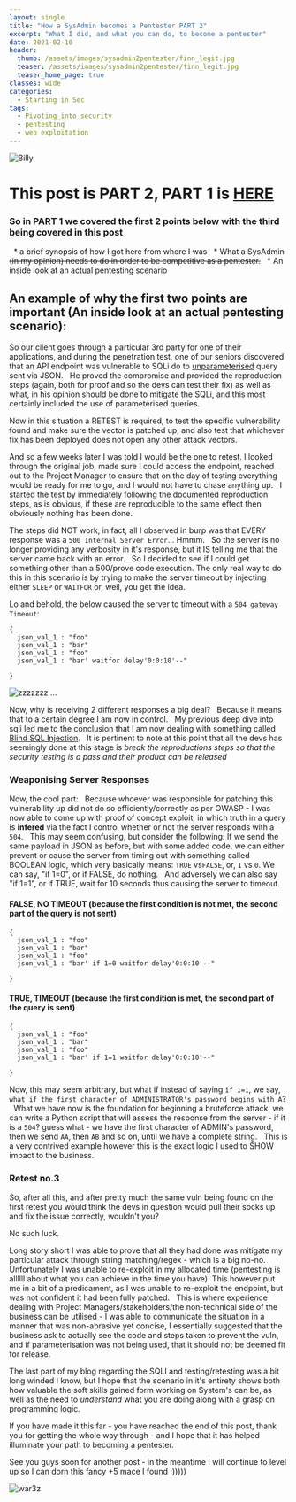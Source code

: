 ```yaml
---
layout: single
title: "How a SysAdmin becomes a Pentester PART 2"
excerpt: "What I did, and what you can do, to become a pentester"
date: 2021-02-10
header:
  thumb: /assets/images/sysadmin2pentester/finn_legit.jpg
  teaser: /assets/images/sysadmin2pentester/finn_legit.jpg
  teaser_home_page: true
classes: wide
categories:
  - Starting in Sec
tags:
  - Pivoting_into_security
  - pentesting
  - web exploitation
---
```


![Billy](/assets/images/sysadmin2pentester/billy_usin_sword.jpg)

# This post is PART 2, PART 1 is [HERE](https://kymb0.github.io/how2_b_a_pentester/)

### So in PART 1 we covered the first 2 points below with the third being covered in this post

  * ~~a brief synopsis of how I got here from where I was~~
  * ~~What a SysAdmin (in my opinion) needs to do in order to be competitive as a pentester.~~
  * An inside look at an actual pentesting scenario 


## An example of why the first two points are important (An inside look at an actual pentesting scenario):

So our client goes through a particular 3rd party for one of their applications, and during the penetration test, one of our seniors discovered that an API endpoint was vulnerable to SQLi do to [unparameterised](https://cheatsheetseries.owasp.org/cheatsheets/Query_Parameterization_Cheat_Sheet.html) query sent via JSON.  
He proved the compromise and provided the reproduction steps (again, both for proof and so the devs can test their fix) as well as what, in his opinion should be done to mitigate the SQLi, and this most certainly included the use of parameterised queries.  

Now in this situation a RETEST is required, to test the specific vulnerability found and make sure the vector is patched up, and also test that whichever fix has been deployed does not open any other attack vectors.  

And so a few weeks later I was told I would be the one to retest. I looked through the original job, made sure I could access the endpoint, reached out to the Project Manager to ensure that on the day of testing everything would be ready for me to go, and I would not have to chase anything up.  
I started the test by immediately following the documented reproduction steps, as is obvious, if these are reproducible to the same effect then obviously nothing has been done.  

The steps did NOT work, in fact, all I observed in burp was that EVERY response was a `500 Internal Server Error`... Hmmm.  
So the server is no longer providing any verbosity in it's response, but it IS telling me that the server came back with an error.  
So I decided to see if I could get something other than a 500/prove code execution. The only real way to do this in this scenario is by trying to make the server timeout by injecting either `SLEEP` or `WAITFOR` or, well, you get the idea.  

Lo and behold, the below caused the server to timeout with a `504 gateway Timeout`: 
```
{
  json_val_1 : "foo"
  json_val_1 : "bar"
  json_val_1 : "foo"
  json_val_1 : "bar' waitfor delay'0:0:10'--"

}
```
![zzzzzzz....](/assets/images/sysadmin2pentester/wake_up_m8.jpg)  

Now, why is receiving 2 different responses a big deal?  
Because it means that to a certain degree I am now in control.  
My previous deep dive into sqli led me to the conclusion that I am now dealing with something called [Blind SQL Injection](https://owasp.org/www-community/attacks/Blind_SQL_Injection).  
It is pertinent to note at this point that all the devs has seemingly done at this stage is _break the reproductions steps so that the security testing is a pass and their product can be released_

### Weaponising Server Responses
Now, the cool part:  
Because whoever was responsible for patching this vulnerability up did not do so efficiently/correctly as per OWASP - I was now able to come up with proof of concept exploit, in which truth in a query is __infered__ via the fact I control whether or not the server responds with a `504`.  
This may seem confusing, but consider the following:
If we send the same payload in JSON as before, but with some added code, we can either prevent or cause the server from timing out with something called BOOLEAN logic, which very basically means: `TRUE` vs`FALSE`, or, `1` vs `0`.
We can say, "if 1=0", or if FALSE, do nothing.  
And adversely we can also say "if 1=1", or if TRUE, wait for 10 seconds thus causing the server to timeout.

#### FALSE, NO TIMEOUT (because the first condition is not met, the second part of the query is not sent)  
```
{
  json_val_1 : "foo"
  json_val_1 : "bar"
  json_val_1 : "foo"
  json_val_1 : "bar' if 1=0 waitfor delay'0:0:10'--"

}
```
#### TRUE, TIMEOUT (because the first condition is met, the second part of the query is sent)  
```
{
  json_val_1 : "foo"
  json_val_1 : "bar"
  json_val_1 : "foo"
  json_val_1 : "bar' if 1=1 waitfor delay'0:0:10'--"

}
```

Now, this may seem arbitrary, but what if instead of saying `if 1=1`, we say, `what if the first character of ADMINISTRATOR's password begins with A`?  
What we have now is the foundation for beginning a bruteforce attack, we can write a Python script that will assess the response from the server - if it is a `504`? guess what - we have the first character of ADMIN's password, then we send `AA`, then `AB` and so on, until we have a complete string.  
This is a very contrived example however this is the exact logic I used to SHOW impact to the business.  

### Retest no.3

So, after all this, and after pretty much the same vuln being found on the first retest you would think the devs in question would pull their socks up and fix the issue correctly, wouldn't you?

No such luck.  

Long story short I was able to prove that all they had done was mitigate my particular attack through string matching/regex - which is a big no-no.  
Unfortunately I was unable to re-exploit in my allocated time (pentesting is allllll about what you can achieve in the time you have). This however put me in a bit of a predicament, as I was unable to re-exploit the endpoint, but was not confident it had been fully patched.  
This is where experience dealing with Project Managers/stakeholders/the non-technical side of the business can be utilised - I was able to communicate the situation in a manner that was non-abrasive yet concise, I essentially suggested that the business ask to actually see the code and steps taken to prevent the vuln, and if parameterisation was not being used, that it should not be deemed fit for release.


The last part of my blog regarding the SQLI and testing/retesting was a bit long winded I know, but I hope that the scenario in it's entirety shows both how valuable the soft skills gained form working on System's can be, as well as the need to _understand_ what you are doing along with a grasp on programming logic.

If you have made it this far - you have reached the end of this post, thank you for getting the whole way through - and I hope that it has helped illuminate your path to becoming a pentester.

See you guys soon for another post - in the meantime I will continue to level up so I can dorn this fancy +5 mace I found :)))))

![war3z](/assets/images/sysadmin2pentester/finn_legit.jpg)  
